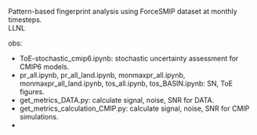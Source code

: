 Pattern-based fingerprint analysis using ForceSMIP dataset at monthly timesteps.   
LLNL  

obs:
* ToE-stochastic_cmip6.ipynb: stochastic uncertainty assessment for CMIP6 models. 
* pr_all.ipynb, pr_all_land.ipynb, monmaxpr_all.ipynb, monmaxpr_all_land.ipynb, tos_all.ipynb, tos_BASIN.ipynb: SN, ToE figures. 
* get_metrics_DATA.py: calculate signal, noise, SNR for DATA. 
* get_metrics_calculation_CMIP.py: calculate signal, noise, SNR for CMIP simulations. 
* 